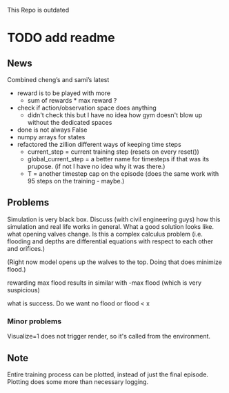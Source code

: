 This Repo is outdated



# TODO add readme


## News
Combined cheng’s and sami’s latest
- reward is to be played with more
	- sum of rewards * max reward ?
- check if action/observation space does anything
	- didn't check this but I have no idea how gym doesn't blow up without the dedicated spaces
- done is not always False
- numpy arrays for states
- refactored the zillion different ways of keeping time steps
	- current_step = current training step (resets on every reset())
	- global_current_step = a better name for timesteps if that was its prupose. (if not I have no idea why it was there.)
	- T = another timestep cap on the episode (does the same work with 95 steps on the training - maybe.)


## Problems

Simulation is very black box.
Discuss (with civil engineering guys) how this simulation and real life works in general. What a good solution looks like. what opening valves change. Is this a complex calculus problem (i.e. flooding and depths are differential equations with respect to each other and orifices.)

(Right now model opens up the walves to the top. Doing that does minimize flood.)

rewarding max flood results in similar with -max flood (which is very suspicious)

what is success. Do we want no flood or flood < x

### Minor problems

Visualize=1 does not trigger render, so it's called from the environment.

## Note

Entire training process can be plotted, instead of just the final episode. Plotting does some more than necessary logging.
